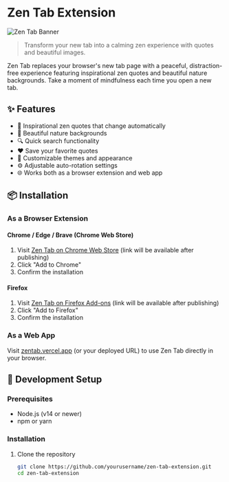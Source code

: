 # Zen Tab Extension

![Zen Tab Banner](https://placeholder.svg?height=300&width=800&text=Zen+Tab+Extension)

> Transform your new tab into a calming zen experience with quotes and beautiful images.

Zen Tab replaces your browser's new tab page with a peaceful, distraction-free experience featuring inspirational zen quotes and beautiful nature backgrounds. Take a moment of mindfulness each time you open a new tab.

## ✨ Features

- 🧘 Inspirational zen quotes that change automatically
- 🌄 Beautiful nature backgrounds
- 🔍 Quick search functionality
- ❤️ Save your favorite quotes
- 🎨 Customizable themes and appearance
- ⚙️ Adjustable auto-rotation settings
- 🌐 Works both as a browser extension and web app

## 📦 Installation

### As a Browser Extension

#### Chrome / Edge / Brave (Chrome Web Store)
1. Visit [Zen Tab on Chrome Web Store](#) (link will be available after publishing)
2. Click "Add to Chrome"
3. Confirm the installation

#### Firefox
1. Visit [Zen Tab on Firefox Add-ons](#) (link will be available after publishing)
2. Click "Add to Firefox"
3. Confirm the installation

### As a Web App
Visit [zentab.vercel.app](#) (or your deployed URL) to use Zen Tab directly in your browser.

## 🚀 Development Setup

### Prerequisites
- Node.js (v14 or newer)
- npm or yarn

### Installation
1. Clone the repository
   ```bash
   git clone https://github.com/yourusername/zen-tab-extension.git
   cd zen-tab-extension
   